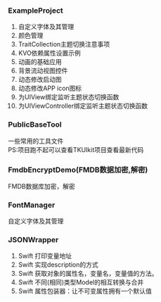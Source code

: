 ### ExampleProject

1. 自定义字体及其管理
2. 颜色管理
3. TraitCollection主题切换注意事项
4. KVO依赖属性设置示例
5. 动画的基础应用
6. 背景流动视图控件
7. 动态修改启动图
8. 动态修改APP icon图标
9. 为UIView绑定监听主题状态切换函数
10. 为UIViewController绑定监听主题状态切换函数

### PublicBaseTool
一些常用的工具文件\
PS:项目跑不起可以查看TKUIkit项目查看最新代码


### FmdbEncryptDemo(FMDB数据加密,解密)
FMDB数据库加密，解密


### FontManager
自定义字体及其管理


### JSONWrapper

1. Swift 打印变量地址
2. Swift 实现description的方式
3. Swift 获取对象的属性名，变量名，变量值的方法。
4. Swift 不同(相同)类型Model的相互转换与合并
5. Swift 属性包装器：让不可变属性拥有一个默认值



